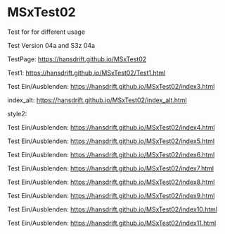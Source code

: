 # MSxTest02

Test for for different usage

Test Version 04a and S3z 04a


TestPage: https://hansdrift.github.io/MSxTest02


Test1: https://hansdrift.github.io/MSxTest02/Test1.html


Test Ein/Ausblenden: https://hansdrift.github.io/MSxTest02/index3.html


index_alt: https://hansdrift.github.io/MSxTest02/index_alt.html


style2:


Test Ein/Ausblenden: https://hansdrift.github.io/MSxTest02/index4.html


Test Ein/Ausblenden: https://hansdrift.github.io/MSxTest02/index5.html


Test Ein/Ausblenden: https://hansdrift.github.io/MSxTest02/index6.html


Test Ein/Ausblenden: https://hansdrift.github.io/MSxTest02/index7.html


Test Ein/Ausblenden: https://hansdrift.github.io/MSxTest02/index8.html


Test Ein/Ausblenden: https://hansdrift.github.io/MSxTest02/index9.html


Test Ein/Ausblenden: https://hansdrift.github.io/MSxTest02/index10.html

Test Ein/Ausblenden: https://hansdrift.github.io/MSxTest02/index11.html

